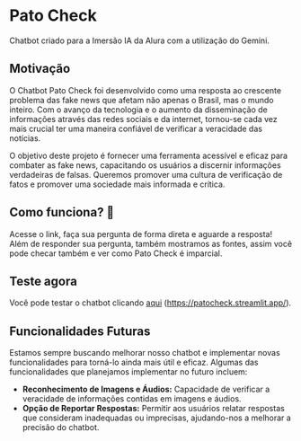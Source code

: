 # Pato Check
Chatbot criado para a Imersão IA da Alura com a utilização do Gemini.

## Motivação
O Chatbot Pato Check foi desenvolvido como uma resposta ao crescente problema das fake news que afetam não apenas o Brasil, mas o mundo inteiro. Com o avanço da tecnologia e o aumento da disseminação de informações através das redes sociais e da internet, tornou-se cada vez mais crucial ter uma maneira confiável de verificar a veracidade das notícias.

O objetivo deste projeto é fornecer uma ferramenta acessível e eficaz para combater as fake news, capacitando os usuários a discernir informações verdadeiras de falsas. Queremos promover uma cultura de verificação de fatos e promover uma sociedade mais informada e crítica.

## Como funciona? 🤔
Acesse o link, faça sua pergunta de forma direta e aguarde a resposta!
Além de responder sua pergunta, também mostramos as fontes, assim você pode checar também e ver como Pato Check é imparcial.

## Teste agora
Você pode testar o chatbot clicando [aqui](#) (https://patocheck.streamlit.app/).

## Funcionalidades Futuras
Estamos sempre buscando melhorar nosso chatbot e implementar novas funcionalidades para torná-lo ainda mais útil e eficaz. Algumas das funcionalidades que planejamos implementar no futuro incluem:

- **Reconhecimento de Imagens e Áudios:** Capacidade de verificar a veracidade de informações contidas em imagens e áudios.
- **Opção de Reportar Respostas:** Permitir aos usuários relatar respostas que consideram inadequadas ou imprecisas, ajudando-nos a melhorar a precisão do chatbot.

